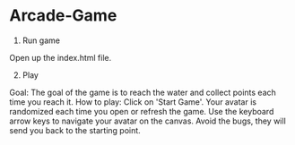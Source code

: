 Arcade-Game
===============================

1. Run game

Open up the index.html file.

2. Play

Goal:
The goal of the game is to reach the water and collect points each time you reach it.
How to play:
Click on 'Start Game'.
Your avatar is randomized each time you open or refresh the game.
Use the keyboard arrow keys to navigate your avatar on the canvas.
Avoid the bugs, they will send you back to the starting point.
